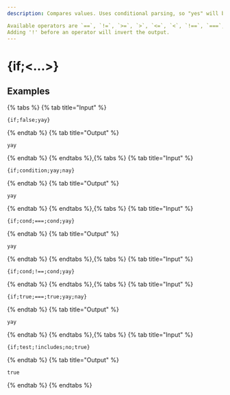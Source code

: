 ```yaml
---
description: Compares values. Uses conditional parsing, so "yes" will be sent and "no" will not in {if;true;===;true;{user.send;yes};{user.send;no}}.

Available operators are `==`, `!=`, `>=`, `>`, `<=`, `<`, `!==`, `===`, `startswith`, `endswith`, `includes`. 
Adding '!' before an operator will invert the output.
---
```

# {if;&lt;...>}
## Examples
{% tabs %}
{% tab title="Input" %}
```text
{if;false;yay}
```
{% endtab %}
{% tab title="Output" %}
```text
yay
```
{% endtab %}
{% endtabs %},{% tabs %}
{% tab title="Input" %}
```text
{if;condition;yay;nay}
```
{% endtab %}
{% tab title="Output" %}
```text
yay
```
{% endtab %}
{% endtabs %},{% tabs %}
{% tab title="Input" %}
```text
{if;cond;===;cond;yay}
```
{% endtab %}
{% tab title="Output" %}
```text
yay
```
{% endtab %}
{% endtabs %},{% tabs %}
{% tab title="Input" %}
```text
{if;cond;!==;cond;yay}
```
{% endtab %}
{% endtabs %},{% tabs %}
{% tab title="Input" %}
```text
{if;true;===;true;yay;nay}
```
{% endtab %}
{% tab title="Output" %}
```text
yay
```
{% endtab %}
{% endtabs %},{% tabs %}
{% tab title="Input" %}
```text
{if;test;!includes;no;true}
```
{% endtab %}
{% tab title="Output" %}
```text
true
```
{% endtab %}
{% endtabs %}